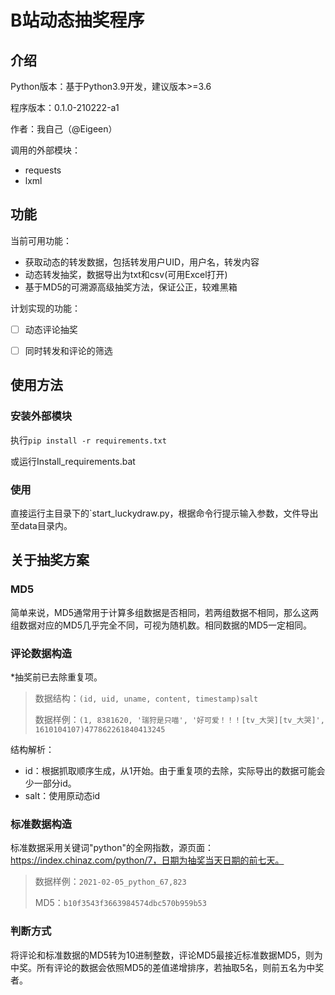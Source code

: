 
# B站动态抽奖程序

## 介绍

Python版本：基于Python3.9开发，建议版本>=3.6

程序版本：0.1.0-210222-a1

作者：我自己（@Eigeen）

调用的外部模块：

- requests
- lxml



## 功能

当前可用功能：

- 获取动态的转发数据，包括转发用户UID，用户名，转发内容
- 动态转发抽奖，数据导出为txt和csv(可用Excel打开)
- 基于MD5的可溯源高级抽奖方法，保证公正，较难黑箱

计划实现的功能：

- [ ] 动态评论抽奖
- [ ] 同时转发和评论的筛选



## 使用方法

### 安装外部模块

执行`pip install -r requirements.txt`

或运行Install_requirements.bat

### 使用

直接运行主目录下的`start_luckydraw.py，根据命令行提示输入参数，文件导出至data目录内。



## 关于抽奖方案

### MD5

简单来说，MD5通常用于计算多组数据是否相同，若两组数据不相同，那么这两组数据对应的MD5几乎完全不同，可视为随机数。相同数据的MD5一定相同。

### 评论数据构造

*抽奖前已去除重复项。

> 数据结构：`(id, uid, uname, content, timestamp)salt`
>
> 数据样例：`(1, 8381620, '瑞狩是只喵', '好可爱！！！[tv_大哭][tv_大哭]', 1610104107)477862261840413245`

结构解析：

- id：根据抓取顺序生成，从1开始。由于重复项的去除，实际导出的数据可能会少一部分id。
- salt：使用原动态id

### 标准数据构造

标准数据采用关键词"python"的全网指数，源页面：https://index.chinaz.com/python/7，日期为抽奖当天日期的前七天。

> 数据样例：`2021-02-05_python_67,823`
>
> MD5：`b10f3543f3663984574dbc570b959b53`

### 判断方式

将评论和标准数据的MD5转为10进制整数，评论MD5最接近标准数据MD5，则为中奖。所有评论的数据会依照MD5的差值递增排序，若抽取5名，则前五名为中奖者。